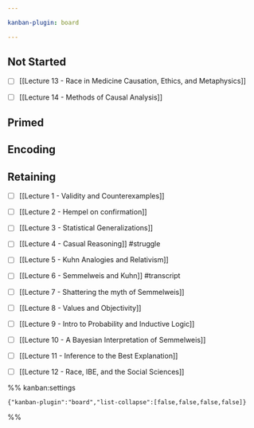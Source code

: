 ```yaml
---

kanban-plugin: board

---
```


## Not Started

- [ ] [[Lecture 13 - Race in Medicine Causation, Ethics, and Metaphysics]]
- [ ] [[Lecture 14 - Methods of Causal Analysis]]


## Primed



## Encoding



## Retaining

- [ ] [[Lecture 1 - Validity and Counterexamples]]
- [ ] [[Lecture 2 - Hempel on confirmation]]
- [ ] [[Lecture 3 - Statistical Generalizations]]
- [ ] [[Lecture 4 - Casual Reasoning]] #struggle
- [ ] [[Lecture 5 - Kuhn Analogies and Relativism]]
- [ ] [[Lecture 6 - Semmelweis and Kuhn]] #transcript
- [ ] [[Lecture 7 - Shattering the myth of Semmelweis]]
- [ ] [[Lecture 8 - Values and Objectivity]]
- [ ] [[Lecture 9 - Intro to Probability and Inductive Logic]]
- [ ] [[Lecture 10 - A Bayesian Interpretation of Semmelweis]]
- [ ] [[Lecture 11 - Inference to the Best Explanation]]
- [ ] [[Lecture 12 - Race, IBE, and the Social Sciences]]




%% kanban:settings
```
{"kanban-plugin":"board","list-collapse":[false,false,false,false]}
```
%%